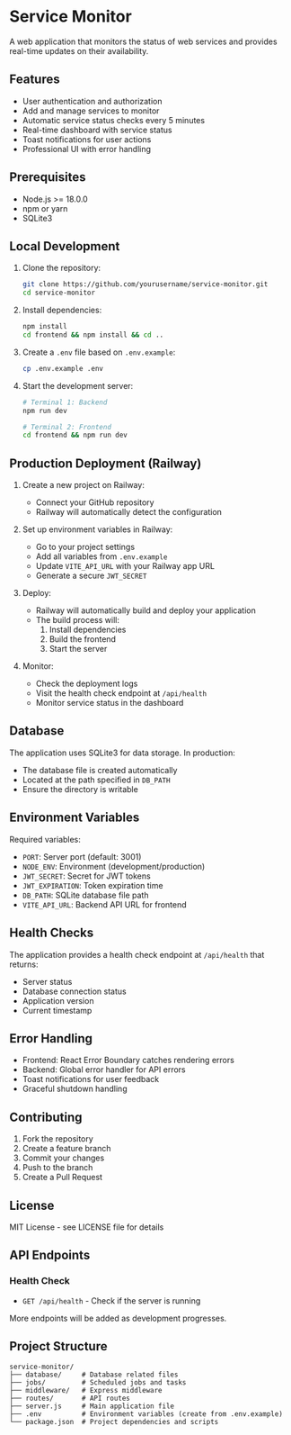 # Service Monitor

A web application that monitors the status of web services and provides real-time updates on their availability.

## Features

- User authentication and authorization
- Add and manage services to monitor
- Automatic service status checks every 5 minutes
- Real-time dashboard with service status
- Toast notifications for user actions
- Professional UI with error handling

## Prerequisites

- Node.js >= 18.0.0
- npm or yarn
- SQLite3

## Local Development

1. Clone the repository:
   ```bash
   git clone https://github.com/yourusername/service-monitor.git
   cd service-monitor
   ```

2. Install dependencies:
   ```bash
   npm install
   cd frontend && npm install && cd ..
   ```

3. Create a `.env` file based on `.env.example`:
   ```bash
   cp .env.example .env
   ```

4. Start the development server:
   ```bash
   # Terminal 1: Backend
   npm run dev

   # Terminal 2: Frontend
   cd frontend && npm run dev
   ```

## Production Deployment (Railway)

1. Create a new project on Railway:
   - Connect your GitHub repository
   - Railway will automatically detect the configuration

2. Set up environment variables in Railway:
   - Go to your project settings
   - Add all variables from `.env.example`
   - Update `VITE_API_URL` with your Railway app URL
   - Generate a secure `JWT_SECRET`

3. Deploy:
   - Railway will automatically build and deploy your application
   - The build process will:
     1. Install dependencies
     2. Build the frontend
     3. Start the server

4. Monitor:
   - Check the deployment logs
   - Visit the health check endpoint at `/api/health`
   - Monitor service status in the dashboard

## Database

The application uses SQLite3 for data storage. In production:
- The database file is created automatically
- Located at the path specified in `DB_PATH`
- Ensure the directory is writable

## Environment Variables

Required variables:
- `PORT`: Server port (default: 3001)
- `NODE_ENV`: Environment (development/production)
- `JWT_SECRET`: Secret for JWT tokens
- `JWT_EXPIRATION`: Token expiration time
- `DB_PATH`: SQLite database file path
- `VITE_API_URL`: Backend API URL for frontend

## Health Checks

The application provides a health check endpoint at `/api/health` that returns:
- Server status
- Database connection status
- Application version
- Current timestamp

## Error Handling

- Frontend: React Error Boundary catches rendering errors
- Backend: Global error handler for API errors
- Toast notifications for user feedback
- Graceful shutdown handling

## Contributing

1. Fork the repository
2. Create a feature branch
3. Commit your changes
4. Push to the branch
5. Create a Pull Request

## License

MIT License - see LICENSE file for details

## API Endpoints

### Health Check
- `GET /api/health` - Check if the server is running

More endpoints will be added as development progresses.

## Project Structure

```
service-monitor/
├── database/     # Database related files
├── jobs/         # Scheduled jobs and tasks
├── middleware/   # Express middleware
├── routes/       # API routes
├── server.js     # Main application file
├── .env          # Environment variables (create from .env.example)
└── package.json  # Project dependencies and scripts
``` 